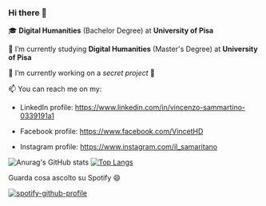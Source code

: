 ### Hi there 👋
🎓 <b>Digital Humanities</b> (Bachelor Degree) at <b>University of Pisa</b>

🌱 I’m currently studying <b>Digital Humanities</b> (Master's Degree) at <b>University of Pisa</b>

🔭 I’m currently working on a <i>secret project</i> 🤫

📫 You can reach me on my:

- LinkedIn profile: https://www.linkedin.com/in/vincenzo-sammartino-0339191a1

- Facebook profile: https://www.facebook.com/VincetHD

- Instagram profile: https://www.instagram.com/il_samaritano


![Anurag's GitHub stats](https://github-readme-stats.vercel.app/api?username=ilsamaritano&show_icons=true&theme=gradient)
[![Top Langs](https://github-readme-stats.vercel.app/api/top-langs/?username=ilsamaritano&layout=compact&langs_count=8&exclude_repo=CodificaDiTesti)](https://github.com/anuraghazra/github-readme-stats)
<!-- CODIFICA DI TESTI è STATO ESCLUSO CON &exclude_repo=CodificaDiTesti -->


Guarda cosa ascolto su Spotify 😄


[![spotify-github-profile](https://spotify-github-profile.vercel.app/api/view?uid=31fi3w2eprbwdanqw4fcnjumcqnu&cover_image=true&theme=natemoo-re&show_offline=false&background_color=121212&bar_color=53b14f&bar_color_cover=true)](https://spotify-github-profile.vercel.app/api/view?uid=31fi3w2eprbwdanqw4fcnjumcqnu&redirect=true)



<!--
![](https://komarev.com/ghpvc/?username=ilsamaritano)
**ilsamaritano/ilsamaritano** is a ✨ _special_ ✨ repository because its `README.md` (this file) appears on your GitHub profile.

Here are some ideas to get you started:

- 🔭 I’m currently working on a secret project 🤫
- 🌱 I’m currently learning Digital Humanities at University of Pisa
- 👯 I’m looking to collaborate on ...
- 🤔 I’m looking for help with ...
- 💬 Ask me about ...
- 😄 Pronouns: ...
- ⚡ Fun fact: ...
-->
